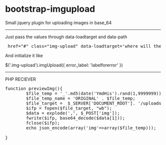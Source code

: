 bootstrap-imgupload
===================

Small jquery plugin for uploading images in base_64

*************************************

Just pass the values through data-loadtarget and data-path

<pre> href="#" class="img-upload" data-loadtarget='where_will_the_img_load(ej:previeImg)'  data-path="reciever"</pre>

And initialize it like 

$('.img-upload').imgUpload({
	error_label: 'labelforerror'
})

*******************************
PHP RECIEVER
<pre>
function previewImg(){
		$file_temp = '_'.md5(date('YmdHis').rand(1,9999999)).'.jpg';
		$file_temp_name = 'ORIGINAL' . $file_temp;
		$file_target =  $_SERVER['DOCUMENT_ROOT']. '/uploads/'.$file_temp;
		$ifp = fopen($file_target, "wb"); 
		$data = explode(',', $_POST['img']);
		fwrite($ifp, base64_decode($data[1])); 
    	fclose($ifp); 
    	echo json_encode(array('img'=>array($file_temp)));
		
}</pre>